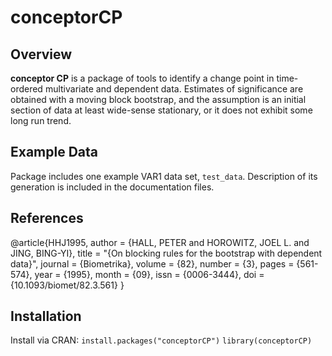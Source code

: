 # conceptorCP

## Overview

**conceptor CP** is a package of tools to identify a change point in time-ordered multivariate and dependent data. Estimates of significance are obtained with a moving block bootstrap, and the assumption is an initial section of data at least wide-sense stationary, or it does not exhibit some long run trend.

## Example Data

Package includes one example VAR1 data set, `test_data`. Description of its generation is included in the documentation files.

## References
@article{HHJ1995,
    author = {HALL, PETER and HOROWITZ, JOEL L. and JING, BING-YI},
    title = "{On blocking rules for the bootstrap with dependent data}",
    journal = {Biometrika},
    volume = {82},
    number = {3},
    pages = {561-574},
    year = {1995},
    month = {09},
    issn = {0006-3444},
    doi = {10.1093/biomet/82.3.561}
}

## Installation

Install via CRAN:
`install.packages("conceptorCP")`
`library(conceptorCP)`

